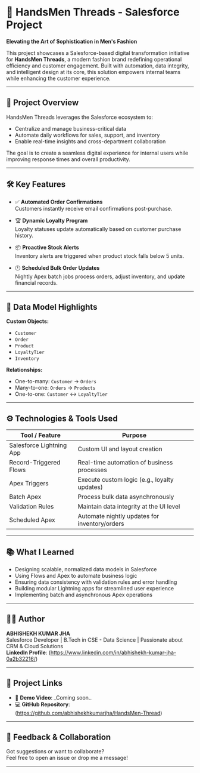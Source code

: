 # 🧵 HandsMen Threads - Salesforce Project  
**Elevating the Art of Sophistication in Men's Fashion**

This project showcases a Salesforce-based digital transformation initiative for **HandsMen Threads**, a modern fashion brand redefining operational efficiency and customer engagement. Built with automation, data integrity, and intelligent design at its core, this solution empowers internal teams while enhancing the customer experience.

---

## 🚀 Project Overview

HandsMen Threads leverages the Salesforce ecosystem to:
- Centralize and manage business-critical data
- Automate daily workflows for sales, support, and inventory
- Enable real-time insights and cross-department collaboration

The goal is to create a seamless digital experience for internal users while improving response times and overall productivity.

---

## 🛠️ Key Features

- ✅ **Automated Order Confirmations**  
  Customers instantly receive email confirmations post-purchase.

- 🏆 **Dynamic Loyalty Program**  
  Loyalty statuses update automatically based on customer purchase history.

- 📦 **Proactive Stock Alerts**  
  Inventory alerts are triggered when product stock falls below 5 units.

- 🕛 **Scheduled Bulk Order Updates**  
  Nightly Apex batch jobs process orders, adjust inventory, and update financial records.

---

## 📐 Data Model Highlights

**Custom Objects:**
- `Customer`
- `Order`
- `Product`
- `LoyaltyTier`
- `Inventory`

**Relationships:**
- One-to-many: `Customer` → `Orders`
- Many-to-one: `Orders` → `Products`
- One-to-one: `Customer` ↔ `LoyaltyTier`

---

## ⚙️ Technologies & Tools Used

| Tool / Feature               | Purpose                                         |
|-----------------------------|--------------------------------------------------|
| Salesforce Lightning App    | Custom UI and layout creation                   |
| Record-Triggered Flows      | Real-time automation of business processes      |
| Apex Triggers               | Execute custom logic (e.g., loyalty updates)    |
| Batch Apex                  | Process bulk data asynchronously                |
| Validation Rules            | Maintain data integrity at the UI level         |
| Scheduled Apex              | Automate nightly updates for inventory/orders   |

---

## 📚 What I Learned

- Designing scalable, normalized data models in Salesforce
- Using Flows and Apex to automate business logic
- Ensuring data consistency with validation rules and error handling
- Building modular Lightning apps for streamlined user experience
- Implementing batch and asynchronous Apex operations

---

## 👨‍💻 Author

**ABHISHEKH KUMAR JHA**  
Salesforce Developer | B.Tech in CSE - Data Science | Passionate about CRM & Cloud Solutions  
**LinkedIn Profile**: (https://www.linkedin.com/in/abhishekh-kumar-jha-0a2b32216/)

---

## 🔗 Project Links

- 🎥 **Demo Video**: _Coming soon.. 
- 💻 **GitHub Repository**:(https://github.com/abhishekhkumarjha/HandsMen-Thread)
---

## 💬 Feedback & Collaboration

Got suggestions or want to collaborate?  
Feel free to open an issue or drop me a message!

---

